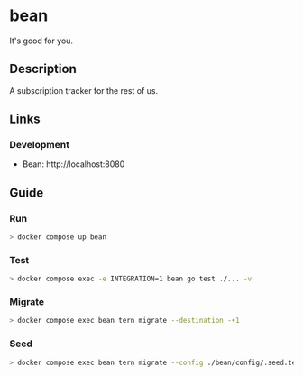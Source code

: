 # bean
It's good for you.

## Description

A subscription tracker for the rest of us.

## Links

### Development

* Bean: http://localhost:8080

## Guide

### Run

```bash
> docker compose up bean
```

### Test

```bash
> docker compose exec -e INTEGRATION=1 bean go test ./... -v
```

### Migrate

```bash
> docker compose exec bean tern migrate --destination -+1
```

### Seed

```bash
> docker compose exec bean tern migrate --config ./bean/config/.seed.tern.conf --migrations ./bean/internal/driver/seed --destination -+1
```
